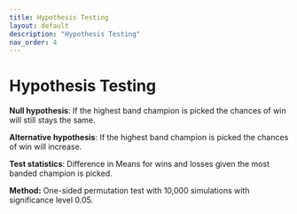 ```yaml
---
title: Hypothesis Testing
layout: default
description: "Hypothesis Testing"
nav_order: 4
---
```


# Hypothesis Testing

**Null hypothesis**: If the highest band champion is picked the chances of win will still stays the same.

**Alternative hypothesis**: If the highest band champion is picked the chances of win will increase.

**Test statistics**: Difference in Means for wins and losses given the most banded champion is picked.

**Method:** One-sided permutation test with 10,000 simulations with significance level 0.05.

